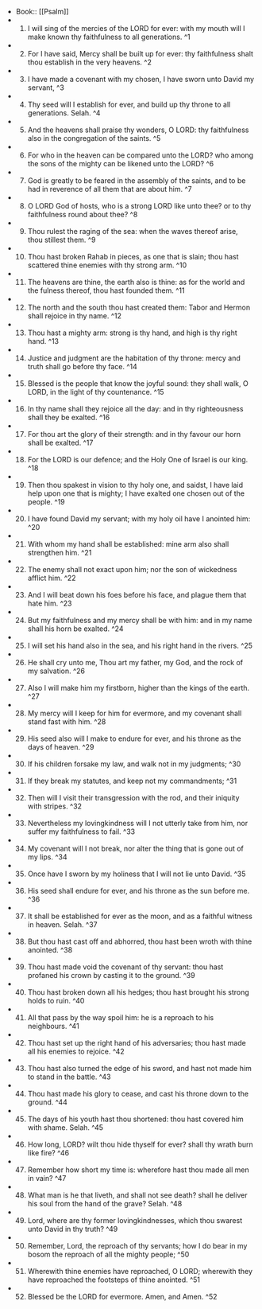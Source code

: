 - Book:: [[Psalm]]
- 1. I will sing of the mercies of the LORD for ever: with my mouth will I make known thy faithfulness to all generations. ^1
- 2. For I have said, Mercy shall be built up for ever: thy faithfulness shalt thou establish in the very heavens. ^2
- 3. I have made a covenant with my chosen, I have sworn unto David my servant, ^3
- 4. Thy seed will I establish for ever, and build up thy throne to all generations. Selah. ^4
- 5. And the heavens shall praise thy wonders, O LORD: thy faithfulness also in the congregation of the saints. ^5
- 6. For who in the heaven can be compared unto the LORD? who among the sons of the mighty can be likened unto the LORD? ^6
- 7. God is greatly to be feared in the assembly of the saints, and to be had in reverence of all them that are about him. ^7
- 8. O LORD God of hosts, who is a strong LORD like unto thee? or to thy faithfulness round about thee? ^8
- 9. Thou rulest the raging of the sea: when the waves thereof arise, thou stillest them. ^9
- 10. Thou hast broken Rahab in pieces, as one that is slain; thou hast scattered thine enemies with thy strong arm. ^10
- 11. The heavens are thine, the earth also is thine: as for the world and the fulness thereof, thou hast founded them. ^11
- 12. The north and the south thou hast created them: Tabor and Hermon shall rejoice in thy name. ^12
- 13. Thou hast a mighty arm: strong is thy hand, and high is thy right hand. ^13
- 14. Justice and judgment are the habitation of thy throne: mercy and truth shall go before thy face. ^14
- 15. Blessed is the people that know the joyful sound: they shall walk, O LORD, in the light of thy countenance. ^15
- 16. In thy name shall they rejoice all the day: and in thy righteousness shall they be exalted. ^16
- 17. For thou art the glory of their strength: and in thy favour our horn shall be exalted. ^17
- 18. For the LORD is our defence; and the Holy One of Israel is our king. ^18
- 19. Then thou spakest in vision to thy holy one, and saidst, I have laid help upon one that is mighty; I have exalted one chosen out of the people. ^19
- 20. I have found David my servant; with my holy oil have I anointed him: ^20
- 21. With whom my hand shall be established: mine arm also shall strengthen him. ^21
- 22. The enemy shall not exact upon him; nor the son of wickedness afflict him. ^22
- 23. And I will beat down his foes before his face, and plague them that hate him. ^23
- 24. But my faithfulness and my mercy shall be with him: and in my name shall his horn be exalted. ^24
- 25. I will set his hand also in the sea, and his right hand in the rivers. ^25
- 26. He shall cry unto me, Thou art my father, my God, and the rock of my salvation. ^26
- 27. Also I will make him my firstborn, higher than the kings of the earth. ^27
- 28. My mercy will I keep for him for evermore, and my covenant shall stand fast with him. ^28
- 29. His seed also will I make to endure for ever, and his throne as the days of heaven. ^29
- 30. If his children forsake my law, and walk not in my judgments; ^30
- 31. If they break my statutes, and keep not my commandments; ^31
- 32. Then will I visit their transgression with the rod, and their iniquity with stripes. ^32
- 33. Nevertheless my lovingkindness will I not utterly take from him, nor suffer my faithfulness to fail. ^33
- 34. My covenant will I not break, nor alter the thing that is gone out of my lips. ^34
- 35. Once have I sworn by my holiness that I will not lie unto David. ^35
- 36. His seed shall endure for ever, and his throne as the sun before me. ^36
- 37. It shall be established for ever as the moon, and as a faithful witness in heaven. Selah. ^37
- 38. But thou hast cast off and abhorred, thou hast been wroth with thine anointed. ^38
- 39. Thou hast made void the covenant of thy servant: thou hast profaned his crown by casting it to the ground. ^39
- 40. Thou hast broken down all his hedges; thou hast brought his strong holds to ruin. ^40
- 41. All that pass by the way spoil him: he is a reproach to his neighbours. ^41
- 42. Thou hast set up the right hand of his adversaries; thou hast made all his enemies to rejoice. ^42
- 43. Thou hast also turned the edge of his sword, and hast not made him to stand in the battle. ^43
- 44. Thou hast made his glory to cease, and cast his throne down to the ground. ^44
- 45. The days of his youth hast thou shortened: thou hast covered him with shame. Selah. ^45
- 46. How long, LORD? wilt thou hide thyself for ever? shall thy wrath burn like fire? ^46
- 47. Remember how short my time is: wherefore hast thou made all men in vain? ^47
- 48. What man is he that liveth, and shall not see death? shall he deliver his soul from the hand of the grave? Selah. ^48
- 49. Lord, where are thy former lovingkindnesses, which thou swarest unto David in thy truth? ^49
- 50. Remember, Lord, the reproach of thy servants; how I do bear in my bosom the reproach of all the mighty people; ^50
- 51. Wherewith thine enemies have reproached, O LORD; wherewith they have reproached the footsteps of thine anointed. ^51
- 52. Blessed be the LORD for evermore. Amen, and Amen. ^52
